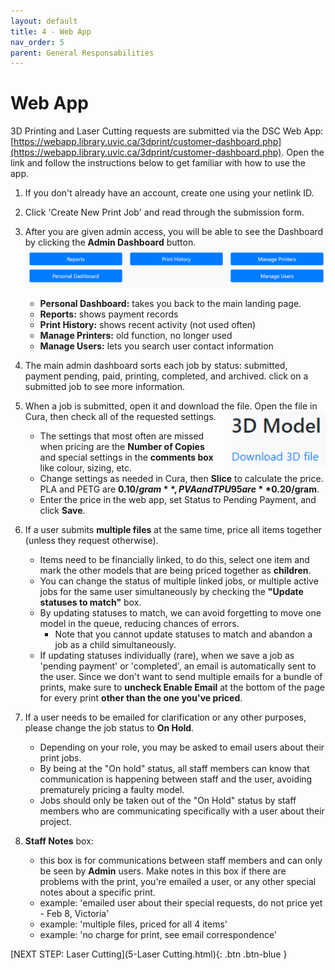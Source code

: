 ```yaml
---
layout: default
title: 4 - Web App
nav_order: 5
parent: General Responsabilities
---
```

# Web App

3D Printing and Laser Cutting requests are submitted via the DSC Web App: [https://webapp.library.uvic.ca/3dprint/customer-dashboard.php](https://webapp.library.uvic.ca/3dprint/customer-dashboard.php).  Open the link and follow the instructions below to get familiar with how to use the app.

1. If you don't already have an account, create one using your netlink ID.

2. Click 'Create New Print Job' and  read through the submission form.

3. After you are given admin access, you will be able to see the Dashboard by clicking the **Admin Dashboard** button.      <img src="images/3-dashboard menu.png" style="width:800px;" alt="dashboard menu">
    - **Personal Dashboard:** takes you back to the main landing page.
    - **Reports:** shows payment records
    - **Print History:** shows recent activity (not used often)
    - **Manage Printers:** old function, no longer used
    - **Manage Users:** lets you search user contact information

4. The main admin dashboard sorts each job by status: submitted, payment pending, paid, printing, completed, and archived.  click on a submitted job to see more information.

5. When a job is submitted, open it and download the file.  Open the file in Cura, then check all of the requested settings. <img src="images/3-download.png" style="margin-left:20px; float:right; width:150px;" alt="dashboard menu">
    - The settings that most often are missed when pricing are the **Number of Copies** and special settings in the **comments box** like colour, sizing, etc.
    - Change settings as needed in Cura, then **Slice** to calculate the price.  PLA and PETG are **$0.10/gram**, PVA and TPU95 are **$0.20/gram**.
    - Enter the price in the web app, set Status to Pending Payment, and click **Save**.

6. If a user submits **multiple files** at the same time, price all items together (unless they request otherwise).
    - Items need to be financially linked, to do this, select one item and mark the other models that are being priced together as **children**.
    - You can change the status of multiple linked jobs, or multiple active jobs for the same user simultaneously by checking the **"Update statuses to match"** box.
    - By updating statuses to match, we can avoid forgetting to move one model in the queue, reducing chances of errors. 
        - Note that you cannot update statuses to match and abandon a job as a child simultaneously. 
    - If updating statuses individually (rare), when we save a job as 'pending payment' or 'completed', an email is automatically sent to the user.  Since we don't want to send multiple emails for a bundle of prints, make sure to **uncheck Enable Email** at the bottom of the page for every print **other than the one you've priced**.
  
7. If a user needs to be emailed for clarification or any other purposes, please change the job status to **On Hold**.
   - Depending on your role, you may be asked to email users about their print jobs.
   - By being at the "On hold" status, all staff members can know that communication is happening between staff and the user, avoiding prematurely pricing a faulty model.
   - Jobs should only be taken out of the "On Hold" status by staff members who are communicating specifically with a user about their project. 

9. **Staff Notes** box: 
    - this box is for communications between staff members and can only be seen by **Admin** users.  Make notes in this box if there are problems with the print, you're emailed a user, or any other special notes about a specific print.
    - example: 'emailed user about their special requests, do not price yet - Feb 8, Victoria'
    - example: 'multiple files, priced for all 4 items'
    - example: 'no charge for print, see email correspondence'


[NEXT STEP: Laser Cutting](5-Laser Cutting.html){: .btn .btn-blue }
